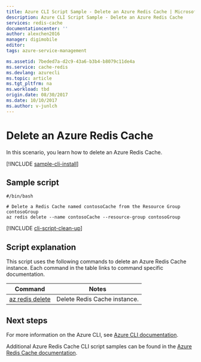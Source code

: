 ```yaml
---
title: Azure CLI Script Sample - Delete an Azure Redis Cache | Microsoft Docs
description: Azure CLI Script Sample - Delete an Azure Redis Cache
services: redis-cache
documentationcenter: ''
author: alexchen2016
manager: digimobile
editor: 
tags: azure-service-management

ms.assetid: 7beded7a-d2c9-43a6-b3b4-b8079c11de4a
ms.service: cache-redis
ms.devlang: azurecli
ms.topic: article
ms.tgt_pltfrm: na
ms.workload: tbd
origin.date: 08/30/2017
ms.date: 10/10/2017
ms.author: v-junlch
---
```


# Delete an Azure Redis Cache

In this scenario, you learn how to delete an Azure Redis Cache.

[!INCLUDE [sample-cli-install](../../../includes/sample-cli-install.md)]

## Sample script

```azurecli
#/bin/bash

# Delete a Redis Cache named contosoCache from the Resource Group contosoGroup
az redis delete --name contosoCache --resource-group contosoGroup

```

[!INCLUDE [cli-script-clean-up](../../../includes/redis-cli-script-clean-up.md)]

## Script explanation

This script uses the following commands to delete an Azure Redis Cache instance. Each command in the table links to command specific documentation.

| Command | Notes |
|---|---|
| [az redis delete](/cli/redis#az_redis_delete) | Delete Redis Cache instance. |


## Next steps

For more information on the Azure CLI, see [Azure CLI documentation](/cli/overview).

Additional Azure Redis Cache CLI script samples can be found in the [Azure Redis Cache documentation](../cli-samples.md).

<!--Update_Description: wording update-->
